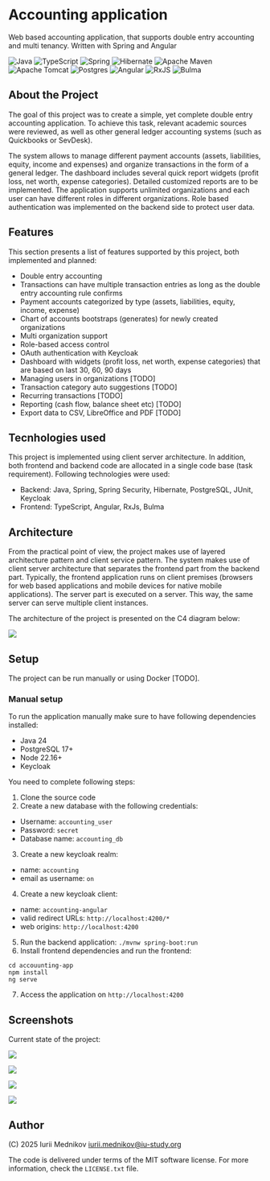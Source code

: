 # Accounting application

Web based accounting application, that supports double entry accounting and multi tenancy. Written with Spring and Angular

![Java](https://img.shields.io/badge/java-%23ED8B00.svg?style=for-the-badge&logo=openjdk&logoColor=white)
![TypeScript](https://img.shields.io/badge/typescript-%23007ACC.svg?style=for-the-badge&logo=typescript&logoColor=white)
![Spring](https://img.shields.io/badge/spring-%236DB33F.svg?style=for-the-badge&logo=spring&logoColor=white)
![Hibernate](https://img.shields.io/badge/Hibernate-59666C?style=for-the-badge&logo=Hibernate&logoColor=white)
![Apache Maven](https://img.shields.io/badge/Apache%20Maven-C71A36?style=for-the-badge&logo=Apache%20Maven&logoColor=white)
![Apache Tomcat](https://img.shields.io/badge/apache%20tomcat-%23F8DC75.svg?style=for-the-badge&logo=apache-tomcat&logoColor=black)
![Postgres](https://img.shields.io/badge/postgres-%23316192.svg?style=for-the-badge&logo=postgresql&logoColor=white)
![Angular](https://img.shields.io/badge/angular-%23DD0031.svg?style=for-the-badge&logo=angular&logoColor=white)
![RxJS](https://img.shields.io/badge/rxjs-%23B7178C.svg?style=for-the-badge&logo=reactivex&logoColor=white)
![Bulma](https://img.shields.io/badge/bulma-00D0B1?style=for-the-badge&logo=bulma&logoColor=white)

## About the Project

The goal of this project was to create a simple, yet complete double entry accounting application. To achieve this task, relevant academic sources were reviewed, as well as other general ledger accounting systems (such as Quickbooks or SevDesk).

The system allows to manage different payment accounts (assets, liabilities, equity, income and expenses) and organize transactions in the form of a general ledger. The dashboard includes several quick report widgets (profit loss, net worth, expense categories). Detailed customized reports are to be implemented. The application supports unlimited organizations and each user can have different roles in different organizations. Role based authentication was implemented on the backend side to protect user data.

## Features

This section presents a list of features supported by this project, both implemented and planned:

- Double entry accounting
- Transactions can have multiple transaction entries as long as the double entry accounting rule confirms
- Payment accounts categorized by type (assets, liabilities, equity, income, expense)
- Chart of accounts bootstraps (generates) for newly created organizations
- Multi organization support
- Role-based access control
- OAuth authentication with Keycloak
- Dashboard with widgets (profit loss, net worth, expense categories) that are based on last 30, 60, 90 days
- Managing users in organizations [TODO]
- Transaction category auto suggestions [TODO]
- Recurring transactions [TODO]
- Reporting (cash flow, balance sheet etc) [TODO]
- Export data to CSV, LibreOffice and PDF [TODO]

## Tecnhologies used

This project is implemented using client server architecture. In addition, both frontend and backend code are allocated in a single code base (task requirement). Following technologies were used:

- Backend: Java, Spring, Spring Security, Hibernate, PostgreSQL, JUnit, Keycloak
- Frontend: TypeScript, Angular, RxJs, Bulma

## Architecture

From the practical point of view, the project makes use of layered architecture pattern and client service pattern. The system makes use of client server architecture that separates the frontend part from the backend part. Typically, the frontend application runs on client premises (browsers for web based applications and mobile devices for native mobile applications). The server part is executed on a server. This way, the same server can serve multiple client instances.

The architecture of the project is presented on the C4 diagram below:

![](docs/architecture.png)

## Setup

The project can be run manually or using Docker [TODO].

### Manual setup

To run the application manually make sure to have following dependencies installed:

- Java 24
- PostgreSQL 17+
- Node 22.16+
- Keycloak

You need to complete following steps:

1. Clone the source code
2. Create a new database with the following credentials:
- Username: ```accounting_user```
- Password: ```secret```
- Database name: ```accounting_db```
3. Create a new keycloak realm:
- name: ```accounting```
- email as username: ```on```
4. Create a new keycloak client:
- name: ```accounting-angular```
- valid redirect URLs: ```http://localhost:4200/*```
- web origins: ```http://localhost:4200```
5. Run the backend application: ```./mvnw spring-boot:run```
6. Install frontend dependencies and run the frontend:
```
cd accouunting-app
npm install
ng serve
```
7. Access the application on ```http://localhost:4200```

## Screenshots

Current state of the project:

![](docs/chart-of-accounts.png)

![](docs/new-account.png)

![](docs/journal.png)

![](docs/transaction.png)

## Author

(C) 2025 Iurii Mednikov iurii.mednikov@iu-study.org

The code is delivered under terms of the MIT software license. For more information, check the ```LICENSE.txt``` file.